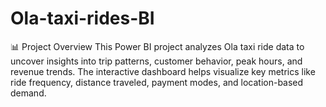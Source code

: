 # Ola-taxi-rides-BI
📊 Project Overview This Power BI project analyzes Ola taxi ride data to uncover insights into trip patterns, customer behavior, peak hours, and revenue trends. The interactive dashboard helps visualize key metrics like ride frequency, distance traveled, payment modes, and location-based demand.
